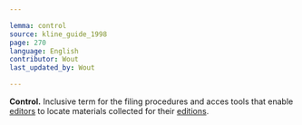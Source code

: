 ```yaml
---

lemma: control
source: kline_guide_1998
page: 270
language: English
contributor: Wout
last_updated_by: Wout

---
```


**Control.** Inclusive term for the filing procedures and acces tools that enable [editors](editorScholarly.html) to locate materials collected for their [editions](editionScholarly.html).
